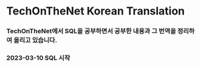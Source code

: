 # TechOnTheNet Korean Translation

### TechOnTheNet에서 SQL을 공부하면서 공부한 내용과 그 번역을 정리하여 올리고 있습니다.

### 2023-03-10 SQL 시작